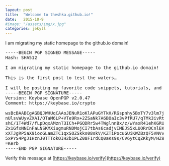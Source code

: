 ```yaml
---
layout: post
title:  "Welcome to theshka.github.io!"
date:   2015-10-9
#image: "/assets/img/x.jpg"
categories: jekyll
---
```

I am migrating my static homepage to the github.io domain!

<pre>
-----BEGIN PGP SIGNED MESSAGE-----
Hash: SHA512

I am migrating my static homepage to the github.io domain!

This is the first post to test the waters…

I will be posting my favorite code snippets, tutorials, and templates.
-----BEGIN PGP SIGNATURE-----
Version: Keybase OpenPGP v2.0.47
Comment: https://keybase.io/crypto

wsBcBAABCgAGBQJWHUqCAAoJENuR1oKlAPuGYTkH/RGspnhy5BxTY7v3lm7jAkkw
nUlsvWUyvZXAI/OTaM6LP+VTe9Rx+2ZSaNk7A6BOaIc3vPfRU7/qTMk3ivRtlf5r
shC/1T4Wd7/fLpDqxAMznT3ICh+PGQDRr5w4TWglnnBx/z/wYaxR41ehKGRU/RaA
Zx1GfxNNInFaLNSKMXiugmuRNDMojCI7tbAs6cadjvIMEJS5xLUORrDCnlEK6nl0
xXTJgRP5aX9iocGLamZTC1qxSOZSkks08skV/KZTiPocuGUiKWZBzQF5VNVv5cwn
5xPYS4PgJ1HznJ0TTTokOIH2b1PLZ08F1rdCQ0aKs9s/CV6ytCqZKkyM/HZ93Ak=
=Kerb
-----END PGP SIGNATURE-----
</pre>

Verify this message at [https://keybase.io/verify](https://keybase.io/verify)
